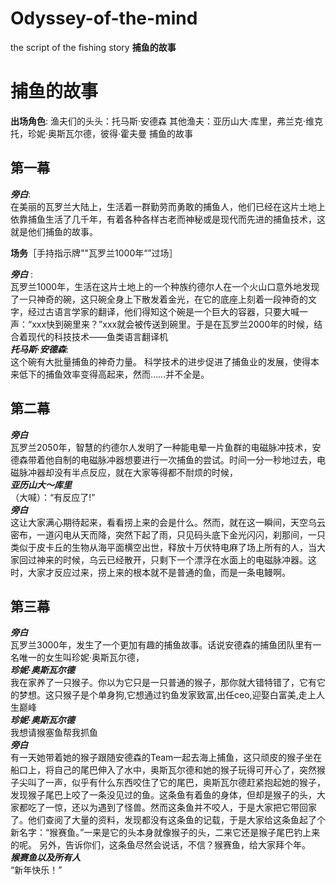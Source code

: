 # Odyssey-of-the-mind
the script of the fishing story
**捕鱼的故事**
# 捕鱼的故事

**出场角色**:
渔夫们的头头：托马斯·安德森
其他渔夫：亚历山大·库里，弗兰克·维克托，珍妮·奥斯瓦尔德，彼得·霍夫曼
捕鱼的故事
## 第一幕
***旁白***:  
在美丽的瓦罗兰大陆上，生活着一群勤劳而勇敢的捕鱼人，他们已经在这片土地上依靠捕鱼生活了几千年，有着各种各样古老而神秘或是现代而先进的捕鱼技术，这就是他们捕鱼的故事。

**场务**［手持指示牌""瓦罗兰1000年“”过场］

***旁白*** :  
瓦罗兰1000年，生活在这片土地上的一个种族约德尔人在一个火山口意外地发现了一只神奇的碗，这只碗全身上下散发着金光，在它的底座上刻着一段神奇的文字，经过古语言学家的翻译，他们得知这个碗是一个巨大的容器，只要大喊一声：“xxx快到碗里来？”xxx就会被传送到碗里。于是在瓦罗兰2000年的时候，结合着现代的科技技术——鱼类语言翻译机  
***托马斯·安德森***:  
这个碗有大批量捕鱼的神奇力量。
科学技术的进步促进了捕鱼业的发展，使得本来低下的捕鱼效率变得高起来，然而……并不全是。  
## 第二幕
***旁白***  
瓦罗兰2050年，智慧的约德尔人发明了一种能电晕一片鱼群的电磁脉冲技术，安德森带着他自制的电磁脉冲器想要进行一次捕鱼的尝试。时间一分一秒地过去，电磁脉冲器却没有半点反应，就在大家等得都不耐烦的时候，  
***亚历山大～库里***  
（大喊）：“有反应了!”  
***旁白***  
这让大家满心期待起来，看看捞上来的会是什么。然而，就在这一瞬间，天空乌云密布，一道闪电从天而降，突然下起了雨，只见码头底下金光闪闪，刹那间，一只类似于皮卡丘的生物从海平面横空出世，释放十万伏特电麻了场上所有的人，当大家回过神来的时候，乌云已经散开，只剩下一个漂浮在水面上的电磁脉冲器。这时，大家才反应过来，捞上来的根本就不是普通的鱼，而是一条电鳗啊。
## 第三幕
***旁白***  
瓦罗兰3000年，发生了一个更加有趣的捕鱼故事。话说安德森的捕鱼团队里有一名唯一的女生叫珍妮·奥斯瓦尔德，    
***珍妮·奥斯瓦尔德***  
我在家养了一只猴子。你以为它只是一只普通的猴子，那你就大错特错了，它有它的梦想。这只猴子是个单身狗,它想通过钓鱼发家致富,出任ceo,迎娶白富美,走上人生巅峰  
***珍妮·奥斯瓦尔德***  
我想请猴塞鱼帮我抓鱼  
***旁白***  
有一天她带着她的猴子跟随安德森的Team一起去海上捕鱼，这只顽皮的猴子坐在船口上，将自己的尾巴伸入了水中，奥斯瓦尔德和她的猴子玩得可开心了，突然猴子尖叫了一声，似乎有什么东西咬住了它的尾巴，奥斯瓦尔德赶紧抱起她的猴子，发现猴子尾巴上咬了一条没见过的鱼。这条鱼有着鱼的身体，但却是猴子的头，大家都吃了一惊，还以为遇到了怪兽。然而这条鱼并不咬人，于是大家把它带回家了。他们查阅了大量的资料，发现都没有这条鱼的记载，于是大家给这条鱼起了个新名字：“猴赛鱼。”一来是它的头本身就像猴子的头，二来它还是猴子尾巴钓上来的呢。
另外，告诉你们，这条鱼尽然会说话，不信？猴赛鱼，给大家拜个年。  
***猴赛鱼以及所有人***  
“新年快乐！”
